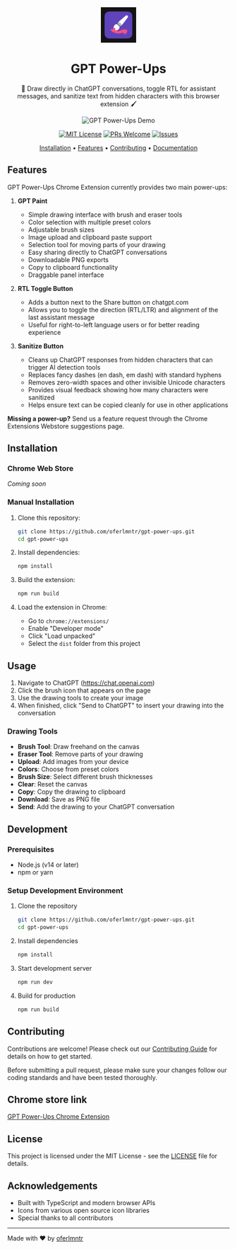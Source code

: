 <div align="center">
  
  <img src="public/icons/icon128.png" alt="GPT Power-Ups Icon" width="80" height="80">
  
  # GPT Power-Ups
  
  🎨 Draw directly in ChatGPT conversations, toggle RTL for assistant messages, and sanitize text from hidden characters with this browser extension 🖌️
  
  ![GPT Power-Ups Demo](screenshots/gpt-power-ups.gif)
  
  [![MIT License](https://img.shields.io/badge/License-MIT-green.svg)](./LICENSE)
  [![PRs Welcome](https://img.shields.io/badge/PRs-welcome-brightgreen.svg)](./CONTRIBUTING.md)
  [![Issues](https://img.shields.io/github/issues/oferlmntr/gpt-power-ups.svg)](https://github.com/oferlmntr/gpt-power-ups/issues)
  
  [Installation](#installation) • 
  [Features](#features) • 
  [Contributing](./CONTRIBUTING.md) • 
  [Documentation](#usage)
</div>

## Features

GPT Power-Ups Chrome Extension currently provides two main power-ups:

1. **GPT Paint**
   - Simple drawing interface with brush and eraser tools
   - Color selection with multiple preset colors
   - Adjustable brush sizes
   - Image upload and clipboard paste support
   - Selection tool for moving parts of your drawing
   - Easy sharing directly to ChatGPT conversations
   - Downloadable PNG exports
   - Copy to clipboard functionality
   - Draggable panel interface

2. **RTL Toggle Button**
   - Adds a button next to the Share button on chatgpt.com
   - Allows you to toggle the direction (RTL/LTR) and alignment of the last assistant message
   - Useful for right-to-left language users or for better reading experience

3. **Sanitize Button**
   - Cleans up ChatGPT responses from hidden characters that can trigger AI detection tools
   - Replaces fancy dashes (en dash, em dash) with standard hyphens
   - Removes zero-width spaces and other invisible Unicode characters
   - Provides visual feedback showing how many characters were sanitized
   - Helps ensure text can be copied cleanly for use in other applications

**Missing a power-up?** Send us a feature request through the Chrome Extensions Webstore suggestions page.

## Installation

### Chrome Web Store
_Coming soon_

### Manual Installation

1. Clone this repository:
   ```bash
   git clone https://github.com/oferlmntr/gpt-power-ups.git
   cd gpt-power-ups
   ```

2. Install dependencies:
   ```bash
   npm install
   ```

3. Build the extension:
   ```bash
   npm run build
   ```

4. Load the extension in Chrome:
   - Go to `chrome://extensions/`
   - Enable "Developer mode"
   - Click "Load unpacked"
   - Select the `dist` folder from this project

## Usage

1. Navigate to ChatGPT (https://chat.openai.com)
2. Click the brush icon that appears on the page
3. Use the drawing tools to create your image
4. When finished, click "Send to ChatGPT" to insert your drawing into the conversation

### Drawing Tools

- **Brush Tool**: Draw freehand on the canvas
- **Eraser Tool**: Remove parts of your drawing
- **Upload**: Add images from your device
- **Colors**: Choose from preset colors
- **Brush Size**: Select different brush thicknesses
- **Clear**: Reset the canvas
- **Copy**: Copy the drawing to clipboard
- **Download**: Save as PNG file
- **Send**: Add the drawing to your ChatGPT conversation

## Development

### Prerequisites

- Node.js (v14 or later)
- npm or yarn

### Setup Development Environment

1. Clone the repository
   ```bash
   git clone https://github.com/oferlmntr/gpt-power-ups.git
   cd gpt-power-ups
   ```

2. Install dependencies
   ```bash
   npm install
   ```

3. Start development server
   ```bash
   npm run dev
   ```

4. Build for production
   ```bash
   npm run build
   ```

## Contributing

Contributions are welcome! Please check out our [Contributing Guide](CONTRIBUTING.md) for details on how to get started.

Before submitting a pull request, please make sure your changes follow our coding standards and have been tested thoroughly.

## Chrome store link
[GPT Power-Ups Chrome Extension](https://chromewebstore.google.com/detail/gpt-power-ups-em-dash-fix/mpohfahnbfdelcdfnhlnafnhjjnammkg)

## License

This project is licensed under the MIT License - see the [LICENSE](LICENSE) file for details.

## Acknowledgements

- Built with TypeScript and modern browser APIs
- Icons from various open source icon libraries
- Special thanks to all contributors

---

Made with ❤️ by [oferlmntr](https://github.com/oferlmntr) 